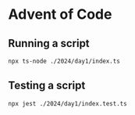 # Advent of Code

## Running a script

```bash
npx ts-node ./2024/day1/index.ts
```

## Testing a script

```bash
npx jest ./2024/day1/index.test.ts
```
